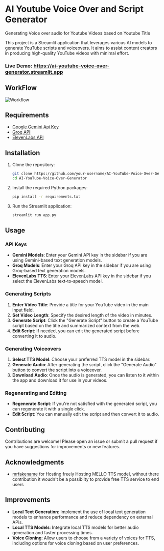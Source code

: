 # AI Youtube Voice Over and Script Generator
Generating Voice over audio for Youtube Videos based on Youtube Title

This project is a Streamlit application that leverages various AI models to generate YouTube scripts and voiceovers. It aims to assist content creators in producing high-quality YouTube videos with minimal effort.

### Live Demo: https://ai-youtube-voice-over-generator.streamlit.app

## WorkFlow
![Workflow](https://github.com/user-attachments/assets/07d4c8ad-d8f8-4fea-bcd6-f5948f6185af)

## Requirements

- [Google Gemini Api Key](https://aistudio.google.com/app/apikey)
- [Groq API](https://console.groq.com/keys)
- [ElevenLabs API](https://elevenlabs.io/api)

## Installation

1. Clone the repository:
    ```bash
    git clone https://github.com/your-username/AI-YouTube-Voice-Over-Generator.git
    cd AI-YouTube-Voice-Over-Generator
    ```

2. Install the required Python packages:
    ```bash
    pip install -r requirements.txt
    ```

3. Run the Streamlit application:
    ```bash
    streamlit run app.py
    ```

## Usage

### API Keys

- **Gemini Models**: Enter your Gemini API key in the sidebar if you are using Gemini-based text generation models.
- **Groq Models**: Enter your Groq API key in the sidebar if you are using Groq-based text generation models.
- **ElevenLabs TTS**: Enter your ElevenLabs API key in the sidebar if you select the ElevenLabs text-to-speech model.

### Generating Scripts

1. **Enter Video Title**: Provide a title for your YouTube video in the main input field.
2. **Set Video Length**: Specify the desired length of the video in minutes.
3. **Generate Script**: Click the "Generate Script" button to create a YouTube script based on the title and summarized context from the web.
4. **Edit Script**: If needed, you can edit the generated script before converting it to audio.

### Generating Voiceovers

1. **Select TTS Model**: Choose your preferred TTS model in the sidebar.
2. **Generate Audio**: After generating the script, click the "Generate Audio" button to convert the script into a voiceover.
3. **Download Audio**: Once the audio is generated, you can listen to it within the app and download it for use in your videos.

### Regenerating and Editing

- **Regenerate Script**: If you're not satisfied with the generated script, you can regenerate it with a single click.
- **Edit Script**: You can manually edit the script and then convert it to audio.


## Contributing
Contributions are welcome! Please open an issue or submit a pull request if you have suggestions for improvements or new features.

## Acknowledgments
- [mrfakename](https://huggingface.co/mrfakename) for Hosting freely Hosting MELLO TTS model, without there contribution it woudn't be a possibilty to provide free TTS service to end users

## Improvements
- **Local Text Generation**: Implement the use of local text generation models to enhance performance and reduce dependency on external APIs.
- **Local TTS Models**: Integrate local TTS models for better audio generation and faster processing times.
- **Voice Cloning**: Allow users to choose from a variety of voices for TTS, including options for voice cloning based on user preferences.




